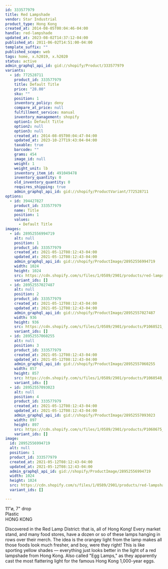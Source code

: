 ```yaml
---
id: 333577979
title: Red Lampshade
vendor: Star Industrial
product_type: Hong Kong
created_at: 2014-08-05T00:04:46-04:00
handle: red-lampshade
updated_at: 2023-08-02T14:37:12-04:00
published_at: 2011-06-02T14:51:00-04:00
template_suffix: ""
published_scope: web
tags: home, x.h2019, x.h2020
status: active
admin_graphql_api_id: gid://shopify/Product/333577979
variants:
  - id: 772528711
    product_id: 333577979
    title: Default Title
    price: "28.00"
    sku: ""
    position: 1
    inventory_policy: deny
    compare_at_price: null
    fulfillment_service: manual
    inventory_management: shopify
    option1: Default Title
    option2: null
    option3: null
    created_at: 2014-08-05T00:04:47-04:00
    updated_at: 2023-10-27T19:43:04-04:00
    taxable: true
    barcode: ""
    grams: 454
    image_id: null
    weight: 1
    weight_unit: lb
    inventory_item_id: 491049478
    inventory_quantity: 0
    old_inventory_quantity: 0
    requires_shipping: true
    admin_graphql_api_id: gid://shopify/ProductVariant/772528711
options:
  - id: 394427827
    product_id: 333577979
    name: Title
    position: 1
    values:
      - Default Title
images:
  - id: 28952556994719
    alt: null
    position: 1
    product_id: 333577979
    created_at: 2021-05-12T08:12:43-04:00
    updated_at: 2021-05-12T08:12:43-04:00
    admin_graphql_api_id: gid://shopify/ProductImage/28952556994719
    width: 1024
    height: 1024
    src: https://cdn.shopify.com/s/files/1/0589/2901/products/red-lampshade_1_6d59eb22-c455-49bd-a386-5c8788c40a37.jpg?v=1620821563
    variant_ids: []
  - id: 28952557027487
    alt: null
    position: 2
    product_id: 333577979
    created_at: 2021-05-12T08:12:43-04:00
    updated_at: 2021-05-12T08:12:43-04:00
    admin_graphql_api_id: gid://shopify/ProductImage/28952557027487
    width: 936
    height: 936
    src: https://cdn.shopify.com/s/files/1/0589/2901/products/P1060521_b42be655-b417-4e38-88ec-e2456c5e0b4f.jpg?v=1620821563
    variant_ids: []
  - id: 28952557060255
    alt: null
    position: 3
    product_id: 333577979
    created_at: 2021-05-12T08:12:43-04:00
    updated_at: 2021-05-12T08:12:43-04:00
    admin_graphql_api_id: gid://shopify/ProductImage/28952557060255
    width: 857
    height: 857
    src: https://cdn.shopify.com/s/files/1/0589/2901/products/P1060548_4f2b8fe1-7c40-4a36-a182-2976134c678f.jpg?v=1620821563
    variant_ids: []
  - id: 28952557093023
    alt: null
    position: 4
    product_id: 333577979
    created_at: 2021-05-12T08:12:43-04:00
    updated_at: 2021-05-12T08:12:43-04:00
    admin_graphql_api_id: gid://shopify/ProductImage/28952557093023
    width: 897
    height: 897
    src: https://cdn.shopify.com/s/files/1/0589/2901/products/P1060675_3692fa0b-ec4c-4ffa-b239-1b01621d8bd8.jpg?v=1620821563
    variant_ids: []
image:
  id: 28952556994719
  alt: null
  position: 1
  product_id: 333577979
  created_at: 2021-05-12T08:12:43-04:00
  updated_at: 2021-05-12T08:12:43-04:00
  admin_graphql_api_id: gid://shopify/ProductImage/28952556994719
  width: 1024
  height: 1024
  src: https://cdn.shopify.com/s/files/1/0589/2901/products/red-lampshade_1_6d59eb22-c455-49bd-a386-5c8788c40a37.jpg?v=1620821563
  variant_ids: []

---
```


11"ø, 7" drop  
Plastic  
HONG KONG

Discovered in the Red Lamp District: that is, all of Hong Kong! Every market stand, and many food stores, have a dozen or so of these lamps hanging in rows over their merch. The idea is the orangey light from the lamp makes all those foods look much fresher, and boy, were they right! This is like sporting yellow shades — everything just looks better in the light of a red lampshade from Hong Kong. Also called "Egg Lamps," as they apparently cast the most flattering light for the famous Hong Kong 1,000-year eggs.